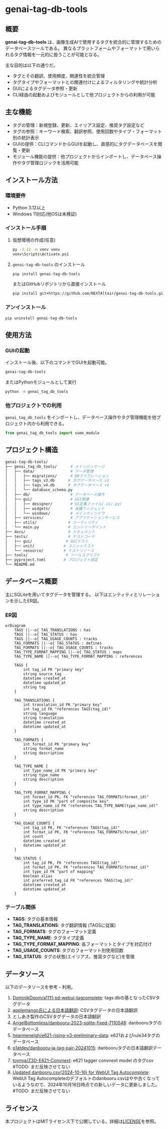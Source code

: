 # genai-tag-db-tools

## 概要

**genai-tag-db-tools** は、画像生成AIで使用するタグを統合的に管理するためのデータベースツールである。
異なるプラットフォームやフォーマットで用いられるタグ情報を一元的に扱うことが可能となる。

主な目的は以下の通りだ。

- タグとその翻訳、使用頻度、関連性を統合管理
- タグタイプやフォーマットとの関連付けによるフィルタリングや統計分析
- GUIによるタグデータ参照・更新
- CLI経由の起動およびモジュールとして他プロジェクトからの利用が可能

## 主な機能

- タグの管理：新規登録、更新、エイリアス設定、推奨タグ設定など
- タグの参照：キーワード検索、翻訳参照、使用回数やタイプ・フォーマット別の統計表示
- GUIの提供：CLIコマンドからGUIを起動し、直感的にタグデータベースを閲覧・更新
- モジュール機能の提供：他プロジェクトからインポートし、データベース操作やタグ管理ロジックを活用可能

## インストール方法

### 環境要件

- Python 3.12以上
- Windows 11対応(他OSは未検証)

### インストール手順

1. 仮想環境の作成(任意)

   ```bash
   py -3.12 -m venv venv
   venv\Scripts\Activate.ps1
   ```
2. `genai-tag-db-tools` のインストール

   ```bash
   pip install genai-tag-db-tools
   ```

   またはGitHubリポジトリから直接インストール

   ```bash
   pip install git+https://github.com/NEXTAltair/genai-tag-db-tools.git
   ```

### アンインストール

```bash
pip uninstall genai-tag-db-tools
```

## 使用方法

### GUIの起動

インストール後、以下のコマンドでGUIを起動可能。

```bash
genai-tag-db-tools
```

またはPythonモジュールとして実行

```bash
python -m genai_tag_db_tools
```

### 他プロジェクトでの利用

`genai_tag_db_tools` をインポートし、データベース操作やタグ管理機能を他プロジェクト内から利用できる。

```python
from genai_tag_db_tools import some_module

```

## プロジェクト構造

```bash
genai-tag-db-tools/
├── genai_tag_db_tools/      # メインパッケージ
│   ├── data/                # データ管理
│   │   ├── migrations/      # DBマイグレーション
│   │   ├── tags_v3.db      # タグデータベース v3
│   │   ├── tags_v4.db      # タグデータベース v4
│   │   └── database_schema.py
│   ├── db/                  # データベース操作
│   ├── gui/                 # GUI関連
│   │   ├── designer/        # UI定義ファイル(.ui/.py)
│   │   ├── widgets/         # 各種ウィジェット
│   │   └── windows/         # メインウィンドウ
│   ├── services/            # アプリケーションサービス
│   ├── utils/              # ユーティリティ
│   └── main.py             # エントリーポイント
├── docs/                   # ドキュメント
├── tests/                  # テストコード
│   ├── gui/               # GUIテスト
│   ├── unit/             # ユニットテスト
│   └── resource/         # テストリソース
├── tools/                 # ツールスクリプト
├── pyproject.toml        # プロジェクト設定
└── README.md
```

## データベース概要

主にSQLiteを用いてタグデータを管理する。
以下はエンティティとリレーションを示したER図。

### ER図

```mermaid
erDiagram
    TAGS ||--o{ TAG_TRANSLATIONS : has
    TAGS ||--o{ TAG_STATUS : has
    TAGS ||--o{ TAG_USAGE_COUNTS : tracks
    TAG_FORMATS ||--o{ TAG_STATUS : defines
    TAG_FORMATS ||--o{ TAG_USAGE_COUNTS : tracks
    TAG_TYPE_FORMAT_MAPPING ||--o{ TAG_STATUS : maps
    TAG_TYPE_NAME ||--o{ TAG_TYPE_FORMAT_MAPPING : references

    TAGS {
        int tag_id PK "primary key"
        string source_tag
        datetime created_at
        datetime updated_at
        string tag
    }

    TAG_TRANSLATIONS {
        int translation_id PK "primary key"
        int tag_id FK "references TAGS(tag_id)"
        string language
        string translation
        datetime created_at
        datetime updated_at
    }

    TAG_FORMATS {
        int format_id PK "primary key"
        string format_name
        string description
    }

    TAG_TYPE_NAME {
        int type_name_id PK "primary key"
        string type_name
        string description
    }

    TAG_TYPE_FORMAT_MAPPING {
        int format_id PK, FK "references TAG_FORMATS(format_id)"
        int type_id PK "part of composite key"
        int type_name_id FK "references TAG_TYPE_NAME(type_name_id)"
        string description
    }

    TAG_USAGE_COUNTS {
        int tag_id PK, FK "references TAGS(tag_id)"
        int format_id PK, FK "references TAG_FORMATS(format_id)"
        int count
        datetime created_at
        datetime updated_at
    }

    TAG_STATUS {
        int tag_id PK, FK "references TAGS(tag_id)"
        int format_id PK, FK "references TAG_FORMATS(format_id)"
        int type_id FK "part of mapping"
        boolean alias
        int preferred_tag_id FK "references TAGS(tag_id)"
        datetime created_at
        datetime updated_at
    }
```

### テーブル関係

- **TAGS**: タグの基本情報
- **TAG_TRANSLATIONS**: タグ翻訳情報 (TAGSに従属)
- **TAG_FORMATS**: タグのフォーマット定義
- **TAG_TYPE_NAME**: タグタイプ定義
- **TAG_TYPE_FORMAT_MAPPING**: 各フォーマットとタイプを対応付け
- **TAG_USAGE_COUNTS**: タグのフォーマット別使用回数
- **TAG_STATUS**: タグの状態(エイリアス、推奨タグなど)を管理

## データソース

以下のデータソースを参考・利用。

1. [DominikDoom/a1111-sd-webui-tagcomplete](https://github.com/DominikDoom/a1111-sd-webui-tagcomplete): tags.dbの基となったCSVタグデータ
2. [applemango氏による日本語翻訳](https://github.com/DominikDoom/a1111-sd-webui-tagcomplete/discussions/265): CSVタグデータの日本語翻訳
3. としあき製作のCSVタグデータの日本語翻訳
4. [AngelBottomless/danbooru-2023-sqlite-fixed-7110548](https://huggingface.co/datasets/KBlueLeaf/danbooru2023-sqlite): danbooruタグのデータベース
5. [hearmeneigh/e621-rising-v3-preliminary-data](https://huggingface.co/datasets/hearmeneigh/e621-rising-v3-preliminary-data): e621およびrule34タグのデータベース
6. [p1atdev/danbooru-ja-tag-pair-20241015](https://huggingface.co/datasets/p1atdev/danbooru-ja-tag-pair-20241015): danbooruタグの日本語翻訳データベース
7. [toynya/Z3D-E621-Convnext](https://huggingface.co/toynya/Z3D-E621-Convnext): e621 tagger convnext model のタグcsv #TODO: まだ反映させてない
8. [Updated danbooru.csv(2024-10-16) for WebUI Tag Autocomplete](https://civitai.com/models/862893?modelVersionId=965482): WebUI Tag Autocompleteのデフォルトのdanbooru.csvはやや古くなっているようなので、2024年10月16日時点での新しいデータに更新しました。#TODO: まだ反映させてない

## ライセンス

本プロジェクトはMITライセンス下で公開している。詳細は[LICENSE](LICENSE)を参照。
